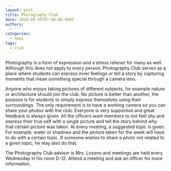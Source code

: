 ```yaml
---
layout: post
title: Photography Club
date: 2018-09-26T07:00:00.000Z
authors:
  - ''
categories:
  - news
tags:
  - club
---
```

Photography is a form of expression and a stress reliever for many as well. Although this does not apply to every person, Photography Club serves as a place where students can express inner feelings or tell a story by capturing moments that mean something special through a camera lens.

Anyone who enjoys taking pictures of different subjects, for example nature or architecture should join the club. No picture is better than another, the purpose is for students to simply express themselves using their surroundings. The only requirement is to have a working camera so you can share your photos with the club. Everyone is very supportive and great feedback is always given. All the officers want members to not feel shy and express their true self with a single picture and tell the story behind why that certain picture was taken. At every meeting, a suggested topic is given. For example, water or shadows and the picture taken for the week will have to do with a certain topic. If someone wishes to share a photo not related to a given topic, he may also do that.

The Photography Club advisor is Mrs. Lozano and meetings are held every Wednesday in his room D-12. Attend a meeting and ask an officer for more information.
